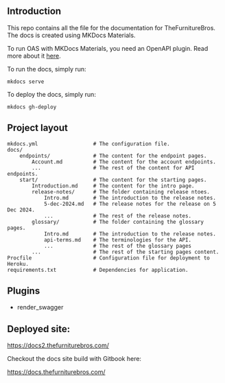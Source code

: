 ## Introduction

This repo contains all the file for the documentation for TheFurnitureBros. The docs is created using MKDocs Materials.

To run OAS with MKDocs Materials, you need an OpenAPI plugin. Read more about it [here](https://github.com/bharel/mkdocs-render-swagger-plugin/).

To run the docs, simply run:

```
mkdocs serve
```

To deploy the docs, simply run:

```
mkdocs gh-deploy
```

## Project layout

    mkdocs.yml                  # The configuration file.
    docs/
        endpoints/              # The content for the endpoint pages.
            Account.md          # The content for the account endpoints.
            ...                 # The rest of the content for API endpoints.
        start/                  # The content for the starting pages.
            Introduction.md     # The content for the intro page.
            release-notes/      # The folder containing release ntoes.
                Intro.md        # The introduction to the release notes.
                5-dec-2024.md   # The release notes for the release on 5 Dec 2024.
                ...             # The rest of the release notes.
            glossary/           # The folder containing the glossary pages.
                Intro.md        # The introduction to the release notes.
                api-terms.md    # The terminologies for the API.
                ...             # The rest of the glossary pages
            ...                 # The rest of the starting pages content.
    Procfile                    # Configuration file for deployment to Heroku.
    requirements.txt            # Dependencies for application.

## Plugins

- render_swagger

## Deployed site:

https://docs2.thefurniturebros.com/

Checkout the docs site build with Gitbook here:

https://docs.thefurniturebros.com/

